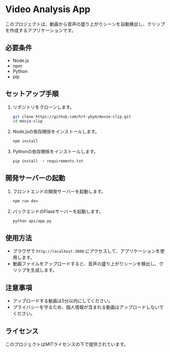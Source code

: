 # Video Analysis App

このプロジェクトは、動画から音声の盛り上がりシーンを自動検出し、クリップを作成するアプリケーションです。

## 必要条件

- Node.js
- npm
- Python
- pip

## セットアップ手順

1. リポジトリをクローンします。

   ```bash
   git clone https://github.com/hrt-ykym/movie-clip.git
   cd movie-clip
   ```

2. Node.jsの依存関係をインストールします。

   ```bash
   npm install
   ```

3. Pythonの依存関係をインストールします。

   ```bash
   pip install -r requirements.txt
   ```

## 開発サーバーの起動

1. フロントエンドの開発サーバーを起動します。

   ```bash
   npm run dev
   ```

2. バックエンドのFlaskサーバーを起動します。

   ```bash
   python api/app.py
   ```

## 使用方法

- ブラウザで `http://localhost:3000` にアクセスして、アプリケーションを使用します。
- 動画ファイルをアップロードすると、音声の盛り上がりシーンを検出し、クリップを生成します。

## 注意事項

- アップロードする動画は5分以内にしてください。
- プライバシーを守るため、個人情報が含まれる動画はアップロードしないでください。

## ライセンス

このプロジェクトはMITライセンスの下で提供されています。
